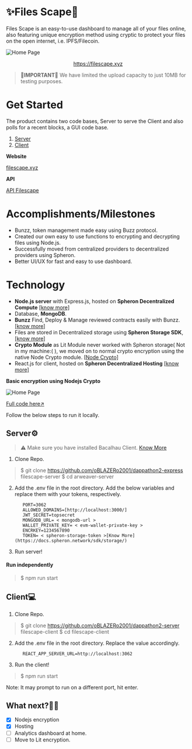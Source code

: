 
# ✨Files Scape🎋

Files Scape is an easy-to-use dashboard to manage all of your files online, also featuring unique encryption method using cryptic to protect your files on the open internet, i.e. IPFS/Filecoin.

![Home Page](https://i.ibb.co/5vk1Q77/image-6.png)
[](https://dappathon2-server-482597.spheron.app/)<center>https://filescape.xyz</center>

> 🔴**IMPORTANT**🔴 
> We have limited the upload capacity to just 10MB for testing purposes.

# Get Started

The product contains two code bases, Server to serve the Client and also polls for a recent blocks, a GUI code base.

1. [Server](https://github.com/oBLAZERo2001/dappathon2-express)
2. [Client](https://github.com/oBLAZERo2001/dappathon2-server)

**Website**

[filescape.xyz](https://dappathon2-server-482597.spheron.app/)

**API**

[API Filescape](http://in4gk2o0dheud9s6d0smudfla4.ingress.boxedcloud.net/)

# Accomplishments/Milestones

 - Bunzz, token management made easy using Buzz protocol.
 - Created our own easy to use functions to encrypting and decrypting files using Node.js.
 - Successfully moved from centralized providers to decentralized providers using Spheron.
 - Better UI/UX for fast and easy to use dashboard.

# Technology
 - **Node.js server** with Express.js, hosted on **Spheron Decentralized Compute** [[know more]](https://spheron.network/#decentralised-compute)
 - Database, **MongoDB**.
- **Bunzz** Find, Deploy & Manage reviewed contracts easily with Bunzz. [[know more]](https://www.bunzz.dev/)
- Files are stored in Decentralized storage using **Spheron Storage SDK**, [[know more]](https://spheron.network/#storage-sdk)
-  **Crypto Module** as Lit Module never worked with Spheron storage( Not in my machine:( ), we moved on to normal crypto encryption using the native Node Crypto module. [[Node Crypto]](https://nodejs.org/api/crypto.html)
- React.js for client, hosted on **Spheron Decentralized Hosting**  [[know more]](https://spheron.network/#decentralized-hosting)

**Basic encryption using Nodejs Crypto**

![Home Page](https://i.ibb.co/4RrKtDV/Screenshot-27.png)
 
[Full code here↗️](https://github.com/leostelon/arweaver-server/blob/main/src/subscriber.js)

Follow the below steps to run it locally.

## Server⚙️
> ⚠️ Make sure you have installed Bacalhau Client. [Know More](https://docs.bacalhau.org/getting-started/installation)

1. Clone Repo.
> $ git clone https://github.com/oBLAZERo2001/dappathon2-express filescape-server
>  $ cd arweaver-server
2. Add the .env file in the root directory. Add the below variables and replace them with your tokens, respectively.

    	  PORT=3062
    	  ALLOWED_DOMAINS=[http://localhost:3000/]
    	  JWT_SECRET=topsecret
		  MONGODB_URL= < mongodb-url >
		  WALLET_PRIVATE_KEY= < evm-wallet-private-key >
		  ENCRKEY=1234567890
	      TOKEN= < spheron-storage-token >[Know More](https://docs.spheron.network/sdk/storage/)

3. Run server!
#### Run independently
> $ npm run start



## Client💻

1. Clone Repo.
> $ git clone https://github.com/oBLAZERo2001/dappathon2-server filescape-client
>  $ cd filescape-client
2. Add the .env file in the root directory. Replace the value accordingly.

		  REACT_APP_SERVER_URL=http://localhost:3062
	  
4. Run the client!
> $ npm run start

Note: It may prompt to run on a different port, hit enter.

## What next?👨‍💻
 - [x] Nodejs encryption
 - [x] Hosting
 - [ ] Analytics dashboard at home.
 - [ ] Move to Lit encryption.